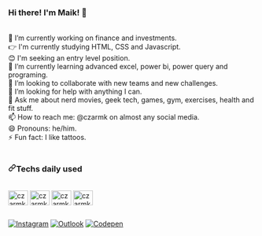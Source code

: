 ### Hi there! I'm Maik! 👋 <br>
<br>
🔭 I’m currently working on finance and investments. <br>
👉 I'm currently studying HTML, CSS and Javascript. <br>
😊 I'm seeking an entry level position. <br>
🌱 I’m currently learning advanced excel, power bi, power query and programing. <br>
👯 I’m looking to collaborate with new teams and new challenges. <br>
🤔 I’m looking for help with anything I can. <br>
💬 Ask me about nerd movies, geek tech, games, gym, exercises, health and fit stuff. <br>
📫 How to reach me: @czarmk on almost any social media. <br>
😄 Pronouns: he/him. <br>
⚡ Fun fact: I like tattoos. <br>
 <br>
<!--
<div align="center" dir="auto">
  <a href="https://github.com/czarmk">
  <img height="180em" src="https://camo.githubusercontent.com/8beb02b74f9cc5568b0237a5b9e892c6c390270b26c87e377e06411c7157674e/68747470733a2f2f6769746875622d726561646d652d73746174732e76657263656c2e6170702f6170692f746f702d6c616e67732f3f757365726e616d653d5261697373614d6f7265697261266c61796f75743d636f6d70616374266c616e67735f636f756e743d37267468656d653d64726163756c61" data-canonical-src="https://github-readme-stats.vercel.app/api/top-langs/?username=czarmk&amp;layout=compact&amp;langs_count=7&amp;theme=dracula" style="max-width: 100%;">
</a></div>
-->

<h3 dir="auto"><a href="https://github.com/czarmk"></a><a id="user-content-techs-daily-used" class="anchor" aria-hidden="true" href="#techs-daily-used"><svg class="octicon octicon-link" viewBox="0 0 16 16" version="1.1" width="16" height="16" aria-hidden="true"><path fill-rule="evenodd" d="M7.775 3.275a.75.75 0 001.06 1.06l1.25-1.25a2 2 0 112.83 2.83l-2.5 2.5a2 2 0 01-2.83 0 .75.75 0 00-1.06 1.06 3.5 3.5 0 004.95 0l2.5-2.5a3.5 3.5 0 00-4.95-4.95l-1.25 1.25zm-4.69 9.64a2 2 0 010-2.83l2.5-2.5a2 2 0 012.83 0 .75.75 0 001.06-1.06 3.5 3.5 0 00-4.95 0l-2.5 2.5a3.5 3.5 0 004.95 4.95l1.25-1.25a.75.75 0 00-1.06-1.06l-1.25 1.25a2 2 0 01-2.83 0z"></path></svg></a>Techs daily used</h3>

<div dir="auto"><br>
  <img align="center" alt="czarmk-Css" height="30" width="40" src="https://camo.githubusercontent.com/2e496d4bfc6f753ddca87b521ce95c88219f77800212ffa6d4401ad368c82170/68747470733a2f2f63646e2e6a7364656c6976722e6e65742f67682f64657669636f6e732f64657669636f6e2f69636f6e732f637373332f637373332d6f726967696e616c2e737667" data-canonical-src="https://cdn.jsdelivr.net/gh/devicons/devicon/icons/css3/css3-original.svg" style="max-width: 100%;">
  <img align="center" alt="czarmk-Html" height="30" width="40" src="https://camo.githubusercontent.com/da7acacadecf91d6dc02efcd2be086bb6d78ddff19a1b7a0ab2755a6fda8b1e9/68747470733a2f2f63646e2e6a7364656c6976722e6e65742f67682f64657669636f6e732f64657669636f6e2f69636f6e732f68746d6c352f68746d6c352d6f726967696e616c2e737667" data-canonical-src="https://cdn.jsdelivr.net/gh/devicons/devicon/icons/html5/html5-original.svg" style="max-width: 100%;">
  <img align="center" alt="czarmk-Js" height="30" width="40" src="https://camo.githubusercontent.com/442c452cb73752bb1914ce03fce2017056d651a2099696b8594ddf5ccc74825e/68747470733a2f2f63646e2e6a7364656c6976722e6e65742f67682f64657669636f6e732f64657669636f6e2f69636f6e732f6a6176617363726970742f6a6176617363726970742d6f726967696e616c2e737667" data-canonical-src="https://cdn.jsdelivr.net/gh/devicons/devicon/icons/javascript/javascript-original.svg" style="max-width: 100%;">
  <img align="center" alt="czarmk-Vscode" height="30" width="40" src="https://camo.githubusercontent.com/5fa137d222dde7b69acd22c6572a065ce3656e6ffa1f5e88c1b5c7a935af3cc6/68747470733a2f2f63646e2e6a7364656c6976722e6e65742f67682f64657669636f6e732f64657669636f6e2f69636f6e732f7673636f64652f7673636f64652d6f726967696e616c2e737667" data-canonical-src="https://cdn.jsdelivr.net/gh/devicons/devicon/icons/vscode/vscode-original.svg" style="max-width: 100%;">

<h2 dir="auto"></h2>
  
<div dir="auto"><a href="https://github.com/czarmk">
  </a><a href="https://www.instagram.com/czarmk" rel="nofollow"><img src="https://camo.githubusercontent.com/59f63e3b7792cca7cb893c09182146ef37b03eba5fdfd48582a712abb5c1786f/68747470733a2f2f696d672e736869656c64732e696f2f62616467652f2d496e7374616772616d2d4534343035463f7374796c653d666c6174266c6f676f3d696e7374616772616d266c6f676f436f6c6f723d7768697465" alt="Instagram" data-canonical-src="https://img.shields.io/badge/-Instagram-E4405F?style=flat&amp;logo=instagram&amp;logoColor=white" style="max-width: 100%;"></a>
  <a href="mailto: czarmk@hotmail.com"><img src="https://camo.githubusercontent.com/c1f03f62f97703eabc8d979279545e1cddef50ebdfb8ccc4c13d734c790c4323/68747470733a2f2f696d672e736869656c64732e696f2f62616467652f476d61696c2d7265643f7374796c653d666c6174266c6f676f3d476d61696c266c6f676f436f6c6f723d7768697465" alt="Outlook" data-canonical-src="https://img.shields.io/badge/Outlook-blue?style=flat&amp;logo=Outlook&amp;logoColor=white" style="max-width: 100%;"></a>
  <a href="https://codepen.io/czarmk" rel="nofollow"><img src="https://camo.githubusercontent.com/05411fb8432eadac66330c2059ad497dc22872b2558523f6ba71897683939841/68747470733a2f2f696d672e736869656c64732e696f2f62616467652f2d436f646570656e2d626c61636b3f7374796c653d666c6174266c6f676f3d436f646570656e266c6f676f436f6c6f723d7768697465" alt="Codepen" data-canonical-src="https://img.shields.io/badge/-Codepen-black?style=flat&amp;logo=Codepen&amp;logoColor=white" style="max-width: 100%;"></a>
</div>

<!--
**czarmk/czarmk** is a ✨ _special_ ✨ repository because its `README.md` (this file) appears on your GitHub profile.

Here are some ideas to get you started:

- 🔭 I’m currently working on ...
- 🌱 I’m currently learning ...
- 👯 I’m looking to collaborate on ...
- 🤔 I’m looking for help with ...
- 💬 Ask me about ...
- 📫 How to reach me: ...
- 😄 Pronouns: ...
- ⚡ Fun fact: ...
-->
